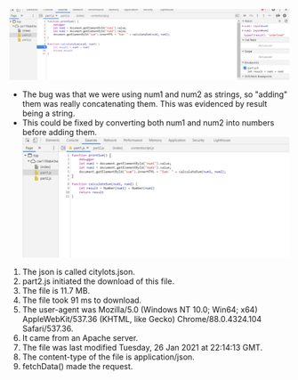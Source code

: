 ![Fix](./Break.png)
- The bug was that we were using num1 and num2 as strings, so "adding" them was really concatenating them.
   This was evidenced by result being a string.
- This could be fixed by converting both num1 and num2 into numbers before adding them.
![Fix](./Fix.png)
1) The json is called citylots.json.
2) part2.js initiated the download of this file.
3) The file is 11.7 MB.
4) The file took 91 ms to download.
5) The user-agent was Mozilla/5.0 (Windows NT 10.0; Win64; x64) AppleWebKit/537.36 (KHTML, like Gecko) Chrome/88.0.4324.104 Safari/537.36.
6) It came from an Apache server.
7) The file was last modified Tuesday, 26 Jan 2021 at 22:14:13 GMT.
8) The content-type of the file is application/json.
9) fetchData() made the request.
